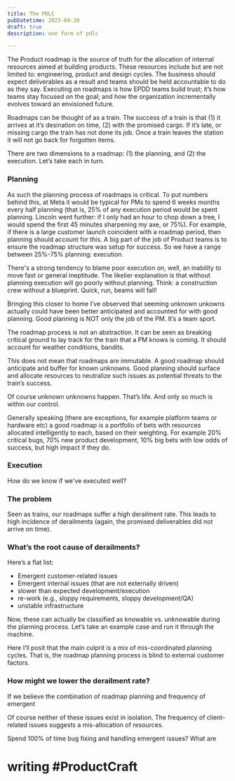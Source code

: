 ```yaml
---
title: The PDLC
pubDatetime: 2023-04-20
draft: true
description: one form of pdlc

---
```


The Product roadmap is the source of truth for the allocation of internal resources aimed at building products. These resources include but are not limited to: engineering, product and design cycles. The business should expect deliverables as a result and teams should be held accountable to do as they say. Executing on roadmaps is how EPDD teams build trust; it’s how teams stay focused on the goal; and how the organization incrementally evolves toward an envisioned future.

Roadmaps can be thought of as a train. The success of a train is that (1) it arrives at it’s desination on time, (2) with the promised cargo. If it’s late, or missing cargo the train has not done its job. Once a train leaves the station it will not go back for forgotten items.

There are two dimensions to a roadmap: (1) the planning, and (2) the execution.
Let’s take each in turn.

### Planning

As such the planning process of roadmaps is critical. To put numbers behind this, at Meta it would be typical for PMs to spend 6 weeks months every half planning (that is, 25% of any execution period would be spent planning. Lincoln went further: if I only had an hour to chop down a tree, I would spend the first 45 minutes sharpening my axe, or 75%). For example, if there is a large customer launch coincident with a roadmap period, then planning should account for this. A big part of the job of Product teams is to ensure the roadmap structure was setup for success. So we have a range between 25%-75% planning: execution. 

There's a strong tendency to blame poor execution on, well, an inability to move fast or general ineptitude. The likelier explanation is that without planning execution will go poorly without planning. Think: a construction crew without a blueprint. Quick, run, beams will fall! 

Bringing this closer to home I’ve observed that seeming unknown unkowns actually could have been better anticipated and accounted for with good planning.
Good planning is NOT only the job of the PM. It’s a team sport.

The roadmap process is not an abstraction. It can be seen as breaking critical ground to lay track for the train that a PM knows is coming. It should account for weather conditions, bandits.  

This does not mean that roadmaps are immutable. A good roadmap should anticipate and buffer for known unknowns. Good planning should surface and allocate resources to neutralize such issues as potential threats to the train’s success.

Of course unknown unknowns happen. That’s life. And only so much is within our control.

Generally speaking (there are exceptions, for example platform teams or hardware etc) a good roadmap is a portfolio of bets with resources allocated intelligently to each, based on their weighting. For example 20% critical bugs, 70% new product development, 10% big bets with low odds of success, but high impact if they do.

### Execution

How do we know if we've executed well? 

### The problem

Seen as trains, our roadmaps suffer a high derailment rate. This leads to high incidence of derailments (again, the promised deliverables did not arrive on time).

### What’s the root cause of derailments?

Here’s a flat list:

- Emergent customer-related issues
- Emergent internal issues (that are not externally driven)
- slower than expected development/execution
- re-work (e.g., sloppy requirements, sloppy development/QA)
- unstable infrastructure

Now, these can actually be classified as knowable vs. unknowable during the planning process.
Let’s take an example case and run it through the machine.

Here I’ll posit that the main culprit is a mix of mis-coordinated planning cycles. That is, the roadmap planning process is blind to external customer factors.

### How might we lower the derailment rate?

If we believe the combination of roadmap planning and frequency of emergent

Of course neither of these issues exist in isolation. The frequency of client-related issues suggests a mis-allocation of resources.

Spend 100% of time bug fixing and handling emergent issues?
What are

# writing #ProductCraft
